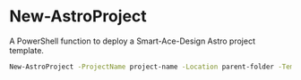 # New-AstroProject
A PowerShell function to deploy a Smart-Ace-Design Astro project template.

```sh
New-AstroProject -ProjectName project-name -Location parent-folder -Template template-name
```
